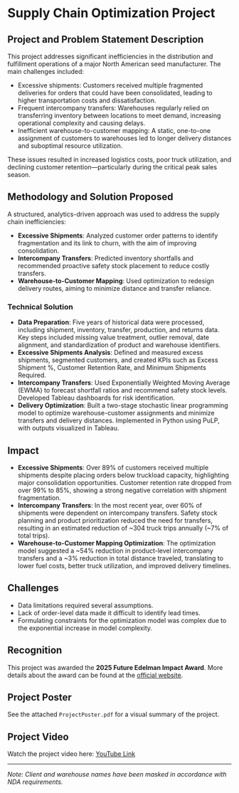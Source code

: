 # Supply Chain Optimization Project

## Project and Problem Statement Description
This project addresses significant inefficiencies in the distribution and fulfillment operations of a major North American seed manufacturer. The main challenges included:
- Excessive shipments: Customers received multiple fragmented deliveries for orders that could have been consolidated, leading to higher transportation costs and dissatisfaction.
- Frequent intercompany transfers: Warehouses regularly relied on transferring inventory between locations to meet demand, increasing operational complexity and causing delays.
- Inefficient warehouse-to-customer mapping: A static, one-to-one assignment of customers to warehouses led to longer delivery distances and suboptimal resource utilization.

These issues resulted in increased logistics costs, poor truck utilization, and declining customer retention—particularly during the critical peak sales season.

## Methodology and Solution Proposed
A structured, analytics-driven approach was used to address the supply chain inefficiencies:
- **Excessive Shipments**: Analyzed customer order patterns to identify fragmentation and its link to churn, with the aim of improving consolidation.
- **Intercompany Transfers**: Predicted inventory shortfalls and recommended proactive safety stock placement to reduce costly transfers.
- **Warehouse-to-Customer Mapping**: Used optimization to redesign delivery routes, aiming to minimize distance and transfer reliance.

### Technical Solution
- **Data Preparation**: Five years of historical data were processed, including shipment, inventory, transfer, production, and returns data. Key steps included missing value treatment, outlier removal, date alignment, and standardization of product and warehouse identifiers.
- **Excessive Shipments Analysis**: Defined and measured excess shipments, segmented customers, and created KPIs such as Excess Shipment %, Customer Retention Rate, and Minimum Shipments Required.
- **Intercompany Transfers**: Used Exponentially Weighted Moving Average (EWMA) to forecast shortfall ratios and recommend safety stock levels. Developed Tableau dashboards for risk identification.
- **Delivery Optimization**: Built a two-stage stochastic linear programming model to optimize warehouse-customer assignments and minimize transfers and delivery distances. Implemented in Python using PuLP, with outputs visualized in Tableau.

## Impact
- **Excessive Shipments**: Over 89% of customers received multiple shipments despite placing orders below truckload capacity, highlighting major consolidation opportunities. Customer retention rate dropped from over 99% to 85%, showing a strong negative correlation with shipment fragmentation.
- **Intercompany Transfers**: In the most recent year, over 60% of shipments were dependent on intercompany transfers. Safety stock planning and product prioritization reduced the need for transfers, resulting in an estimated reduction of ~304 truck trips annually (~7% of total trips).
- **Warehouse-to-Customer Mapping Optimization**: The optimization model suggested a ~54% reduction in product-level intercompany transfers and a ~3% reduction in total distance traveled, translating to lower fuel costs, better truck utilization, and improved delivery timelines.

## Challenges
- Data limitations required several assumptions.
- Lack of order-level data made it difficult to identify lead times.
- Formulating constraints for the optimization model was complex due to the exponential increase in model complexity.

## Recognition
This project was awarded the **2025 Future Edelman Impact Award**. More details about the award can be found at the [official website](https://business.purdue.edu/masters/programs/ms-business-analytics-and-information-management/experience/future-edelman.php).

## Project Poster
See the attached `ProjectPoster.pdf` for a visual summary of the project.

## Project Video
Watch the project video here: [YouTube Link](https://youtu.be/llBVkrbu4IE?si=B4YRfxdni7mXjWat)

---
*Note: Client and warehouse names have been masked in accordance with NDA requirements.* 